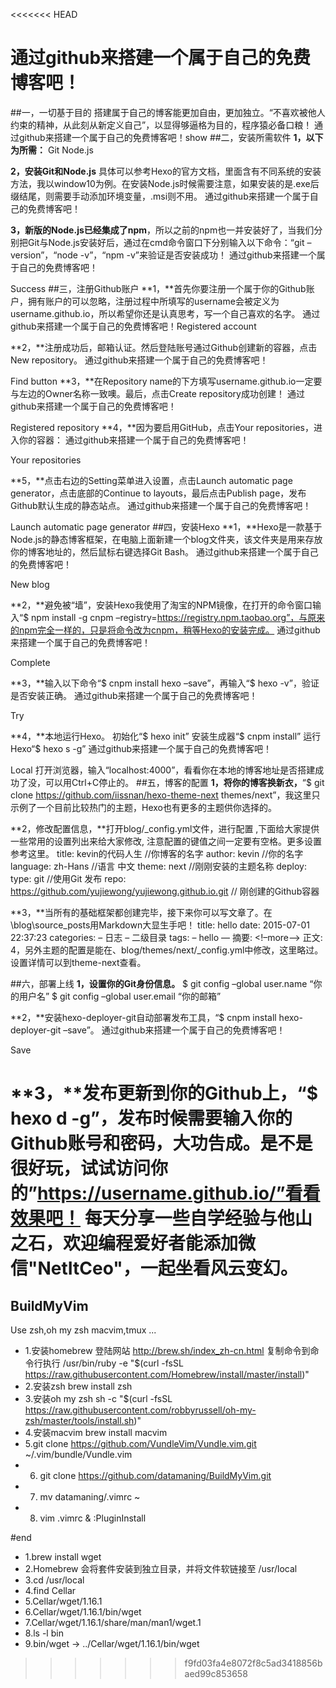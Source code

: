 <<<<<<< HEAD
# 通过github来搭建一个属于自己的免费博客吧！
##一，一切基于目的
搭建属于自己的博客能更加自由，更加独立。“不喜欢被他人约束的精神，从此刻从新定义自己”，以显得够逼格为目的，程序猿必备口粮！
通过github来搭建一个属于自己的免费博客吧！show
##二，安装所需软件
**1，以下为所需：**
Git
Node.js

**2，安装Git和Node.js**
具体可以参考Hexo的官方文档，里面含有不同系统的安装方法，我以window10为例。在安装Node.js时候需要注意，如果安装的是.exe后缀结尾，则需要手动添加环境变量，.msi则不用。
通过github来搭建一个属于自己的免费博客吧！

**3，新版的Node.js已经集成了npm**，所以之前的npm也一并安装好了，当我们分别把Git与Node.js安装好后，通过在cmd命令窗口下分别输入以下命令：“git –version”，“node -v”，“npm -v”来验证是否安装成功！
通过github来搭建一个属于自己的免费博客吧！

Success
##三，注册Github账户
**1，**首先你要注册一个属于你的Github账户，拥有账户的可以忽略，注册过程中所填写的username会被定义为username.github.io，所以希望你还是认真思考，写一个自己喜欢的名字。
通过github来搭建一个属于自己的免费博客吧！Registered account

**2，**注册成功后，邮箱认证。然后登陆账号通过Github创建新的容器，点击New repository。
通过github来搭建一个属于自己的免费博客吧！

Find button
**3，**在Repository name的下方填写username.github.io一定要与左边的Owner名称一致噢。最后，点击Create repository成功创建！
通过github来搭建一个属于自己的免费博客吧！

Registered repository
**4，**因为要启用GitHub，点击Your repositories，进入你的容器：
通过github来搭建一个属于自己的免费博客吧！

Your repositories

**5，**点击右边的Setting菜单进入设置，点击Launch automatic page generator，点击底部的Continue to layouts，最后点击Publish page，发布Github默认生成的静态站点。
通过github来搭建一个属于自己的免费博客吧！

Launch automatic page generator
##四，安装Hexo
**1，**Hexo是一款基于Node.js的静态博客框架，在电脑上面新建一个blog文件夹，该文件夹是用来存放你的博客地址的，然后鼠标右键选择Git Bash。
通过github来搭建一个属于自己的免费博客吧！

New blog

**2，**避免被“墙”，安装Hexo我使用了淘宝的NPM镜像，在打开的命令窗口输入“$ npm install -g cnpm –registry=https://registry.npm.taobao.org”，与原来的npm完全一样的，只是将命令改为cnpm，稍等Hexo的安装完成。
通过github来搭建一个属于自己的免费博客吧！

Complete

**3，**输入以下命令“$ cnpm install hexo –save”，再输入“$ hexo -v”，验证是否安装正确。
通过github来搭建一个属于自己的免费博客吧！

Try

**4，**本地运行Hexo。
初始化“$ hexo init”
安装生成器“$ cnpm install”
运行Hexo“$ hexo s -g”
通过github来搭建一个属于自己的免费博客吧！

Local
打开浏览器，输入“localhost:4000”，看看你在本地的博客地址是否搭建成功了没，可以用Ctrl+C停止的。
##五，博客的配置
**1，将你的博客换新衣，**“$ git clone https://github.com/iissnan/hexo-theme-next themes/next”，我这里只示例了一个目前比较热门的主题，Hexo也有更多的主题供你选择的。

**2，修改配置信息，**打开blog/_config.yml文件，进行配置 ,下面给大家提供一些常用的设置列出来给大家修改, 注意配置的键值之间一定要有空格。更多设置参考这里。
title: kevin的代码人生 //你博客的名字
author: kevin //你的名字
language: zh-Hans //语言 中文
theme: next //刚刚安装的主题名称
deploy:
type: git //使用Git 发布
repo: https://github.com/yujiewong/yujiewong.github.io.git // 刚创建的Github容器

**3，**当所有的基础框架都创建完毕，接下来你可以写文章了。在\blog\source\_posts用Markdown大显生手吧！
title: hello
date: 2015-07-01 22:37:23
categories:
– 日志
– 二级目录
tags:
– hello
—
摘要:
<!–more–>
正文:
4，另外主题的配置是能在、blog/themes/next/_config.yml中修改，这里略过。设置详情可以到theme-next查看。

##六，部署上线
**1，设置你的Git身份信息。**
$ git config –global user.name “你的用户名”
$ git config –global user.email “你的邮箱”

**2，**安装hexo-deployer-git自动部署发布工具，“$ cnpm install hexo-deployer-git –save”。
通过github来搭建一个属于自己的免费博客吧！

Save

**3，**发布更新到你的Github上，“$ hexo d -g”，发布时候需要输入你的Github账号和密码，大功告成。是不是很好玩，试试访问你的”https://username.github.io/”看看效果吧！
每天分享一些自学经验与他山之石，欢迎编程爱好者能添加微信"NetItCeo"，一起坐看风云变幻。
=======
## BuildMyVim
Use zsh,oh my zsh macvim,tmux ...
* 1.安装homebrew 
登陆网站 http://brew.sh/index_zh-cn.html
复制命令到命令行执行 /usr/bin/ruby -e "$(curl -fsSL https://raw.githubusercontent.com/Homebrew/install/master/install)"
* 2.安装zsh 
brew install zsh
* 3.安装oh my zsh sh 
-c "$(curl -fsSL https://raw.githubusercontent.com/robbyrussell/oh-my-zsh/master/tools/install.sh)"
* 4.安装macvim 
brew install macvim
* 5.git clone https://github.com/VundleVim/Vundle.vim.git ~/.vim/bundle/Vundle.vim
* 6. git clone https://github.com/datamaning/BuildMyVim.git
* 7. mv datamaning/.vimrc ~
* 8. vim .vimrc & :PluginInstall

#end
* 1.brew install wget
* 2.Homebrew 会将套件安装到独立目录，并将文件软链接至 /usr/local 
* 3.cd /usr/local
* 4.find Cellar
* 5.Cellar/wget/1.16.1
* 6.Cellar/wget/1.16.1/bin/wget
* 7.Cellar/wget/1.16.1/share/man/man1/wget.1
* 8.ls -l bin
* 9.bin/wget -> ../Cellar/wget/1.16.1/bin/wget
>>>>>>> f9fd03fa4e8072f8c5ad3418856baed99c853658
